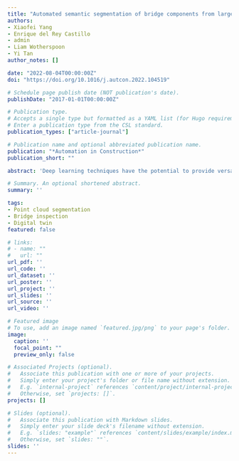```yaml
---
title: "Automated semantic segmentation of bridge components from large-scale point clouds using a weighted superpoint graph"
authors:
- Xiaofei Yang
- Enrique del Rey Castillo
- admin
- Liam Wotherspoon
- Yi Tan
author_notes: []

date: "2022-08-04T00:00:00Z"
doi: "https://doi.org/10.1016/j.autcon.2022.104519"

# Schedule page publish date (NOT publication's date).
publishDate: "2017-01-01T00:00:00Z"

# Publication type.
# Accepts a single type but formatted as a YAML list (for Hugo requirements).
# Enter a publication type from the CSL standard.
publication_types: ["article-journal"]

# Publication name and optional abbreviated publication name.
publication: "*Automation in Construction*"
publication_short: ""

abstract: 'Deep learning techniques have the potential to provide versatile solutions for automated semantic segmentation of bridge point clouds, but previous studies were limited to small-scale bridge point clouds and focused on limited bridge component categories due to training sample scarcity. Additionally, no prior work considered the intrinsic data imbalance problem in the bridge dataset, with the points unequally distributed between the various components. This paper presents a weighted superpoint graph (WSPG) method, where bridge point clouds were firstly clustered into hundreds of semantically homogeneous superpoints that were then classified into different bridge components using PointNet and Graph Neural Networks. The WSPG method can recognize components directly from large-scale bridge point clouds and alleviate the data imbalance by leveraging a novel loss function that assigns weights according to the number of points contained in different bridge components. The effectiveness of the method was validated on both a real-world dataset with 5 categories of bridge components and a synthetic dataset with 8 categories of bridge components. Experiment results on the real-world dataset showed that the WSPG model achieved the best performance on all overall evaluation metrics of overall accuracy (OA: 99.43%), mean class accuracy (mAcc: 98.75%) and mean Intersection over Union (mIoU: 96.49%) compared to the existing cutting edge models such as PointNet, DGCNN and the original SPG. Additionally, the WSPG method also surpassed the cutting edge representatives in terms of mAcc and mIoU on the synthetic dataset, especially increasing the original SPG by 8.5% mAcc and 6.7% mIoU. The successful application of the proposed method will significantly improve upper-level tasks such as digital twining for existing bridges.'

# Summary. An optional shortened abstract.
summary: ''

tags:
- Point cloud segmentation
- Bridge inspection
- Digital twin
featured: false

# links:
# - name: ""
#   url: ""
url_pdf: ''
url_code: ''
url_dataset: ''
url_poster: ''
url_project: ''
url_slides: ''
url_source: ''
url_video: ''

# Featured image
# To use, add an image named `featured.jpg/png` to your page's folder. 
image:
  caption: ''
  focal_point: ""
  preview_only: false

# Associated Projects (optional).
#   Associate this publication with one or more of your projects.
#   Simply enter your project's folder or file name without extension.
#   E.g. `internal-project` references `content/project/internal-project/index.md`.
#   Otherwise, set `projects: []`.
projects: []

# Slides (optional).
#   Associate this publication with Markdown slides.
#   Simply enter your slide deck's filename without extension.
#   E.g. `slides: "example"` references `content/slides/example/index.md`.
#   Otherwise, set `slides: ""`.
slides: ''
---
```


